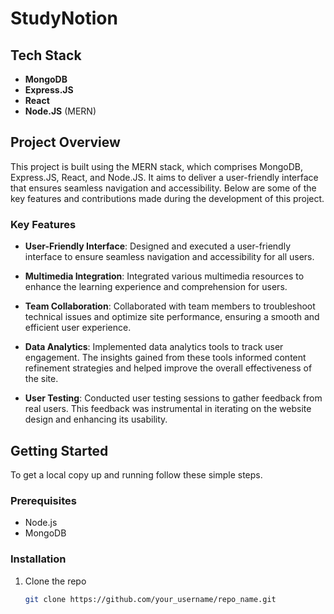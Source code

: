 # StudyNotion


## Tech Stack
- **MongoDB**
- **Express.JS**
- **React**
- **Node.JS** (MERN)

## Project Overview
This project is built using the MERN stack, which comprises MongoDB, Express.JS, React, and Node.JS. It aims to deliver a user-friendly interface that ensures seamless navigation and accessibility. Below are some of the key features and contributions made during the development of this project.

### Key Features

- **User-Friendly Interface**: Designed and executed a user-friendly interface to ensure seamless navigation and accessibility for all users.
  
- **Multimedia Integration**: Integrated various multimedia resources to enhance the learning experience and comprehension for users.
  
- **Team Collaboration**: Collaborated with team members to troubleshoot technical issues and optimize site performance, ensuring a smooth and efficient user experience.
  
- **Data Analytics**: Implemented data analytics tools to track user engagement. The insights gained from these tools informed content refinement strategies and helped improve the overall effectiveness of the site.
  
- **User Testing**: Conducted user testing sessions to gather feedback from real users. This feedback was instrumental in iterating on the website design and enhancing its usability.

## Getting Started

To get a local copy up and running follow these simple steps.

### Prerequisites
- Node.js
- MongoDB

### Installation

1. Clone the repo
   ```sh
   git clone https://github.com/your_username/repo_name.git

